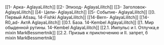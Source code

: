 [[1- Арка- AglayaLilitch]]
[[2- Эпизод- AglayaLilitch]]
[[3- Заголовок- AglayaLilitch]]
[[4- Цели- AglayaLilitch]]
[[5- Событие- AglayaLilitch]]
[[0. Первый Абзац. 14-Fishki AglayaLilitch]]
[[14-Bern- AglayaLilitch]]
[[14-R0_ad- АктА AglayaLilitch]]
[[0.1. База. 14-Kembel AglayaLilitch]]
[[1. Мир обыденной рутины. 14-Kembel AglayaLilitch]]
[[2.1. Импульс и I. Отлучка,е mixin MarkBessmertnik]]
[[2.2. Призыв к приключению и II. запрет, б mixin MarkBessmertnik]]
